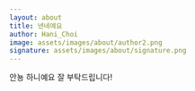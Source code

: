 ```yaml
---
layout: about
title: 넨네에요
author: Hani_Choi
image: assets/images/about/author2.png
signature: assets/images/about/signature.png
---
```


안뇽 하니예요
잘 부탁드립니다!